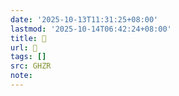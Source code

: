 ```yaml
---
date: '2025-10-13T11:31:25+08:00'
lastmod: '2025-10-14T06:42:24+08:00'
title: 󰩚
url: 󰩚
tags: []
src: GHZR
note:
---
```

